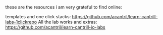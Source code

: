
these are the resources i am very grateful to find online:

templates and one click stacks: https://github.com/acantril/learn-cantrill-labs-1clickrepo
All the lab works and extras: https://github.com/acantril/learn-cantrill-io-labs

